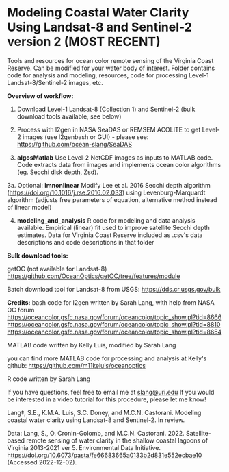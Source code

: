 # Modeling Coastal Water Clarity Using Landsat-8 and Sentinel-2 version 2 (MOST RECENT)
Tools and resources for ocean color remote sensing of the Virginia Coast Reserve. Can be modified for your water body of interest. Folder contains code for analysis and modeling, resources, code for processing Level-1 Landsat-8/Sentinel-2 images, etc. 

**Overview of workflow:**
1. Download Level-1 Landsat-8 (Collection 1) and Sentinel-2 (bulk download tools available, see below)

2. Process with l2gen in NASA SeaDAS or REMSEM ACOLITE to get Level-2 images (use l2genbash or GUI) - please see: https://github.com/ocean-slang/SeaDAS

3. **algosMatlab** Use Level-2 NetCDF images as inputs to MATLAB code. Code extracts data from images and implements ocean color algorithms (eg. Secchi disk depth, Zsd). 

3a. Optional: **lmnonlinear** Modify Lee et al. 2016 Secchi depth algorithm (https://doi.org/10.1016/j.rse.2016.02.033) using Levenburg-Marquardt algorithm (adjusts free parameters of equation, alternative method instead of linear model)

4. **modeling_and_analysis** R code for modeling and data analysis available. Empirical (linear) fit used to improve satellite Secchi depth estimates. Data for Virginia Coast Reserve included as .csv's
data descriptions and code descriptions in that folder

**Bulk download tools:**

getOC (not available for Landsat-8) https://github.com/OceanOptics/getOC/tree/features/module

Batch download tool for Landsat-8 from USGS: https://dds.cr.usgs.gov/bulk


**Credits:**
bash code for l2gen written by Sarah Lang, with help from NASA OC forum
https://oceancolor.gsfc.nasa.gov/forum/oceancolor/topic_show.pl?tid=8666 
https://oceancolor.gsfc.nasa.gov/forum/oceancolor/topic_show.pl?tid=8810 
https://oceancolor.gsfc.nasa.gov/forum/oceancolor/topic_show.pl?tid=8654 

MATLAB code written by Kelly Luis, modified by Sarah Lang

you can find more MATLAB code for processing and analysis at Kelly's github: https://github.com/m11keluis/oceanoptics

R code written by Sarah Lang

If you have questions, feel free to email me at slang@uri.edu
If you would be interested in a video tutorial for this procedure, please let me know!

Lang‡, S.E., K.M.A. Luis, S.C. Doney, and M.C.N. Castorani. Modeling coastal water clarity using Landsat-8 and Sentinel-2. In review.

Data:
Lang, S., O. Cronin-Golomb, and M.C.N. Castorani. 2022. Satellite-based remote sensing of water clarity in the shallow coastal lagoons of Virginia 2013-2021 ver 5. Environmental Data Initiative. https://doi.org/10.6073/pasta/fe66683665a0133b2d831e552ecbae10 (Accessed 2022-12-02).


